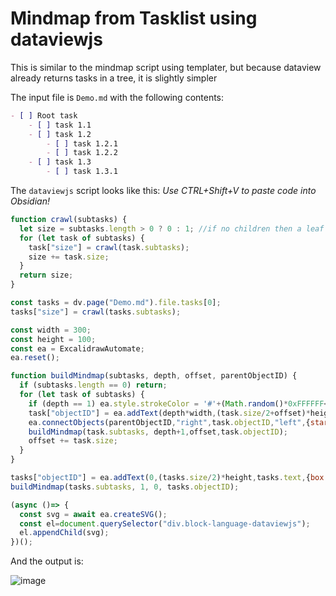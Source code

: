 # Mindmap from Tasklist using dataviewjs
This is similar to the mindmap script using templater, but because dataview already returns tasks in a tree, it is slightly simpler

The input file is `Demo.md` with the following contents:
```markdown
- [ ] Root task
    - [ ] task 1.1
    - [ ] task 1.2
        - [ ] task 1.2.1
        - [ ] task 1.2.2
    - [ ] task 1.3
        - [ ] task 1.3.1
```

The `dataviewjs` script looks like this: 
*Use CTRL+Shift+V to paste code into Obsidian!*
```javascript
function crawl(subtasks) {
  let size = subtasks.length > 0 ? 0 : 1; //if no children then a leaf with size 1
  for (let task of subtasks) {
    task["size"] = crawl(task.subtasks);
    size += task.size;
  }
  return size;
}

const tasks = dv.page("Demo.md").file.tasks[0];
tasks["size"] = crawl(tasks.subtasks);

const width = 300;
const height = 100;
const ea = ExcalidrawAutomate;
ea.reset();

function buildMindmap(subtasks, depth, offset, parentObjectID) {
  if (subtasks.length == 0) return;
  for (let task of subtasks) {
    if (depth == 1) ea.style.strokeColor = '#'+(Math.random()*0xFFFFFF<<0).toString(16);
    task["objectID"] = ea.addText(depth*width,(task.size/2+offset)*height,task.text,{box:true})
    ea.connectObjects(parentObjectID,"right",task.objectID,"left",{startArrowHead: 'dot'});
    buildMindmap(task.subtasks, depth+1,offset,task.objectID);
    offset += task.size;
  }
}

tasks["objectID"] = ea.addText(0,(tasks.size/2)*height,tasks.text,{box:true});    
buildMindmap(tasks.subtasks, 1, 0, tasks.objectID);

(async ()=> {
  const svg = await ea.createSVG(); 
  const el=document.querySelector("div.block-language-dataviewjs"); 
  el.appendChild(svg); 
})();
```
And the output is:

![image](https://user-images.githubusercontent.com/14358394/117548665-71dd8e80-b036-11eb-8a45-4169fdd7cc05.png)
